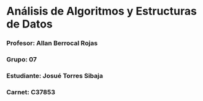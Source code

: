 # Análisis de Algoritmos y Estructuras de Datos
### Profesor: Allan Berrocal Rojas
### Grupo: 07
### Estudiante: Josué Torres Sibaja
### Carnet: C37853
